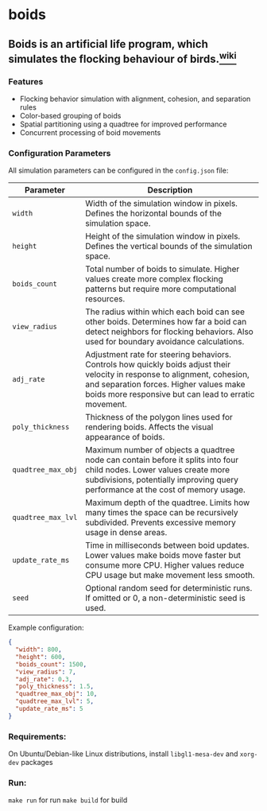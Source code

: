 # boids

## Boids is an artificial life program, which simulates the flocking behaviour of birds.[<sup>wiki<sup>](https://en.wikipedia.org/wiki/Boids)

### Features

- Flocking behavior simulation with alignment, cohesion, and separation rules
- Color-based grouping of boids
- Spatial partitioning using a quadtree for improved performance
- Concurrent processing of boid movements

### Configuration Parameters

All simulation parameters can be configured in the `config.json` file:

| Parameter          | Description |
|--------------------|-------------|
| `width`            | Width of the simulation window in pixels. Defines the horizontal bounds of the simulation space. |
| `height`           | Height of the simulation window in pixels. Defines the vertical bounds of the simulation space. |
| `boids_count`      | Total number of boids to simulate. Higher values create more complex flocking patterns but require more computational resources. |
| `view_radius`      | The radius within which each boid can see other boids. Determines how far a boid can detect neighbors for flocking behaviors. Also used for boundary avoidance calculations. |
| `adj_rate`         | Adjustment rate for steering behaviors. Controls how quickly boids adjust their velocity in response to alignment, cohesion, and separation forces. Higher values make boids more responsive but can lead to erratic movement. |
| `poly_thickness`   | Thickness of the polygon lines used for rendering boids. Affects the visual appearance of boids. |
| `quadtree_max_obj` | Maximum number of objects a quadtree node can contain before it splits into four child nodes. Lower values create more subdivisions, potentially improving query performance at the cost of memory usage. |
| `quadtree_max_lvl` | Maximum depth of the quadtree. Limits how many times the space can be recursively subdivided. Prevents excessive memory usage in dense areas. |
| `update_rate_ms`   | Time in milliseconds between boid updates. Lower values make boids move faster but consume more CPU. Higher values reduce CPU usage but make movement less smooth. |
| `seed`             | Optional random seed for deterministic runs. If omitted or 0, a non-deterministic seed is used. |

Example configuration:
```json
{
  "width": 800,
  "height": 600,
  "boids_count": 1500,
  "view_radius": 7,
  "adj_rate": 0.3,
  "poly_thickness": 1.5,
  "quadtree_max_obj": 10,
  "quadtree_max_lvl": 5,
  "update_rate_ms": 5
}
```

### Requirements:
On Ubuntu/Debian-like Linux distributions, install `libgl1-mesa-dev` and `xorg-dev` packages

### Run:
`make run` for run
`make build` for build